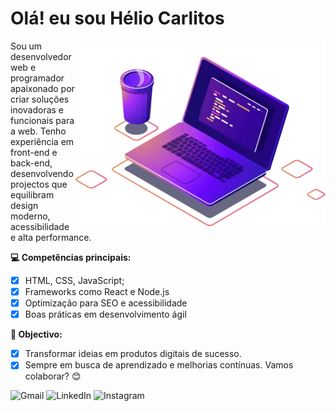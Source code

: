 # Olá! eu sou Hélio Carlitos 

<img src="../imagens/computer-illustration.webp" alt="ilustração de um computador" min-width="400px" max-width="400px" width="400px" align="right">

<p align="left"> 
  Sou um desenvolvedor web e programador apaixonado por criar soluções inovadoras e funcionais para a web. Tenho experiência em front-end e back-end, desenvolvendo projectos que equilibram design moderno, acessibilidade e alta performance.
</p>

 **💻 Competências principais:**

- [x] HTML, CSS, JavaScript;
- [x] Frameworks como React e Node.js
- [x] Optimização para SEO e acessibilidade
- [x] Boas práticas em desenvolvimento ágil

**🚀 Objectivo:**

- [x] Transformar ideias em produtos digitais de sucesso.
- [x] Sempre em busca de aprendizado e melhorias contínuas. Vamos colaborar? 😊

![Gmail](https://img.shields.io/badge/Gmail-D14836?style=for-the-badge&logo=gmail&logoColor=white)
![LinkedIn](https://img.shields.io/badge/linkedin-%230077B5.svg?style=for-the-badge&logo=linkedin&logoColor=white)
![Instagram](https://img.shields.io/badge/Instagram-%23E4405F.svg?style=for-the-badge&logo=Instagram&logoColor=white)
